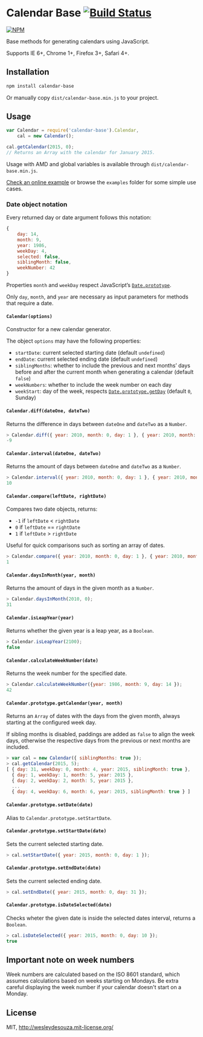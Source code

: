 # Calendar Base [![Build Status](https://travis-ci.org/WesleydeSouza/calendar-base.svg?branch=master)](https://travis-ci.org/WesleydeSouza/calendar-base)

[![NPM](https://nodei.co/npm/calendar-base.png)](https://nodei.co/npm/calendar-base/)

Base methods for generating calendars using JavaScript.

Supports IE 6+, Chrome 1+, Firefox 3+, Safari 4+.


## Installation

```bash
npm install calendar-base
```

Or manually copy `dist/calendar-base.min.js` to your project.


## Usage
```js
var Calendar = require('calendar-base').Calendar,
    cal = new Calendar();

cal.getCalendar(2015, 0);
// Returns an Array with the calendar for January 2015.
```

Usage with AMD and global variables is available through `dist/calendar-base.min.js`.

[Check an online example](https://tonicdev.com/npm/calendar-base) or browse the `examples` folder for some simple use cases.


### Date object notation

Every returned day or date argument follows this notation:
```js
{
    day: 14,
    month: 9,
    year: 1986,
    weekDay: 4,
    selected: false,
    siblingMonth: false,
    weekNumber: 42
}
```

Properties `month` and `weekDay` respect JavaScript’s [`Date.prototype`](https://developer.mozilla.org/en-US/docs/Web/JavaScript/Reference/Global_Objects/Date/prototype).

Only `day`, `month`, and `year` are necessary as input parameters for methods that require a date.


#### `Calendar(options)`

Constructor for a new calendar generator.

The object `options` may have the following properties:

* `startDate`: current selected starting date (default `undefined`)
* `endDate`: current selected ending date (default `undefined`)
* `siblingMonths`: whether to include the previous and next months’ days before and after the current month when generating a calendar (default `false`)
* `weekNumbers`: whether to include the week number on each day
* `weekStart`: day of the week, respects [`Date.prototype.getDay`](https://developer.mozilla.org/en-US/docs/Web/JavaScript/Reference/Global_Objects/Date/getDay) (default `0`, Sunday)


#### `Calendar.diff(dateOne, dateTwo)`

Returns the difference in days between `dateOne` and `dateTwo` as a `Number`.

```js
> Calendar.diff({ year: 2010, month: 0, day: 1 }, { year: 2010, month: 0, day: 10 });
-9
```


#### `Calendar.interval(dateOne, dateTwo)`

Returns the amount of days between `dateOne` and `dateTwo` as a `Number`.

```js
> Calendar.interval({ year: 2010, month: 0, day: 1 }, { year: 2010, month: 0, day: 10 });
10
```


#### `Calendar.compare(leftDate, rightDate)`

Compares two date objects, returns:

- `-1` if `leftDate` < `rightDate`
- `0` if `leftDate` == `rightDate` 
- `1` if `leftDate` > `rightDate`

Useful for quick comparisons such as sorting an array of dates.

```js
> Calendar.compare({ year: 2010, month: 0, day: 1 }, { year: 2010, month: 0, day: 10 });
1
```


#### `Calendar.daysInMonth(year, month)`

Returns the amount of days in the given month as a `Number`.

```js
> Calendar.daysInMonth(2010, 0);
31
```


#### `Calendar.isLeapYear(year)`

Returns whether the given year is a leap year, as a `Boolean`.

```js
> Calendar.isLeapYear(2100);
false
```


#### `Calendar.calculateWeekNumber(date)`

Returns the week number for the specified date.

```js
> Calendar.calculateWeekNumber({year: 1986, month: 9, day: 14 });
42
```


#### `Calendar.prototype.getCalendar(year, month)`

Returns an `Array` of dates with the days from the given month, always starting at the configured week day.

If sibling months is disabled, paddings are added as `false` to align the week days, otherwise the respective days from the previous or next months are included.

```js
> var cal = new Calendar({ siblingMonths: true });
> cal.getCalendar(2015, 5);
[ { day: 31, weekDay: 0, month: 4, year: 2015, siblingMonth: true },
  { day: 1, weekDay: 1, month: 5, year: 2015 },
  { day: 2, weekDay: 2, month: 5, year: 2015 },
  ...
  { day: 4, weekDay: 6, month: 6, year: 2015, siblingMonth: true } ]
```


#### `Calendar.prototype.setDate(date)`

Alias to `Calendar.prototype.setStartDate`.


#### `Calendar.prototype.setStartDate(date)`

Sets the current selected starting date.

```js
> cal.setStartDate({ year: 2015, month: 0, day: 1 });
```


#### `Calendar.prototype.setEndDate(date)`

Sets the current selected ending date.

```js
> cal.setEndDate({ year: 2015, month: 0, day: 31 });
```


#### `Calendar.prototype.isDateSelected(date)`

Checks wheter the given date is inside the selected dates interval, returns a `Boolean`.

```js
> cal.isDateSelected({ year: 2015, month: 0, day: 10 });
true
```


## Important note on week numbers

Week numbers are calculated based on the ISO 8601 standard, which assumes calculations based on weeks starting on Mondays. Be extra careful displaying the week number if your calendar doesn't start on a Monday.


## License

MIT, http://wesleydesouza.mit-license.org/
